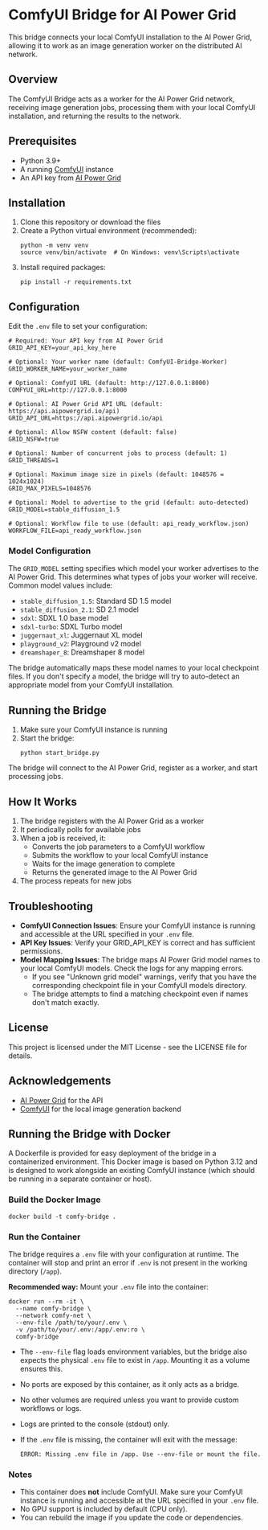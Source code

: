 # ComfyUI Bridge for AI Power Grid

This bridge connects your local ComfyUI installation to the AI Power Grid, allowing it to work as an image generation worker on the distributed AI network.

## Overview

The ComfyUI Bridge acts as a worker for the AI Power Grid network, receiving image generation jobs, processing them with your local ComfyUI installation, and returning the results to the network.

## Prerequisites

- Python 3.9+
- A running [ComfyUI](https://github.com/comfyanonymous/ComfyUI) instance
- An API key from [AI Power Grid](https://aipowergrid.io/register)

## Installation

1. Clone this repository or download the files
2. Create a Python virtual environment (recommended):
   ```
   python -m venv venv
   source venv/bin/activate  # On Windows: venv\Scripts\activate
   ```
3. Install required packages:
   ```
   pip install -r requirements.txt
   ```

## Configuration

Edit the `.env` file to set your configuration:

```
# Required: Your API key from AI Power Grid
GRID_API_KEY=your_api_key_here

# Optional: Your worker name (default: ComfyUI-Bridge-Worker)
GRID_WORKER_NAME=your_worker_name

# Optional: ComfyUI URL (default: http://127.0.0.1:8000)
COMFYUI_URL=http://127.0.0.1:8000

# Optional: AI Power Grid API URL (default: https://api.aipowergrid.io/api)
GRID_API_URL=https://api.aipowergrid.io/api

# Optional: Allow NSFW content (default: false)
GRID_NSFW=true

# Optional: Number of concurrent jobs to process (default: 1)
GRID_THREADS=1

# Optional: Maximum image size in pixels (default: 1048576 = 1024x1024)
GRID_MAX_PIXELS=1048576

# Optional: Model to advertise to the grid (default: auto-detected)
GRID_MODEL=stable_diffusion_1.5

# Optional: Workflow file to use (default: api_ready_workflow.json)
WORKFLOW_FILE=api_ready_workflow.json
```

### Model Configuration

The `GRID_MODEL` setting specifies which model your worker advertises to the AI Power Grid. This determines what types of jobs your worker will receive. Common model values include:

- `stable_diffusion_1.5`: Standard SD 1.5 model
- `stable_diffusion_2.1`: SD 2.1 model
- `sdxl`: SDXL 1.0 base model
- `sdxl-turbo`: SDXL Turbo model
- `juggernaut_xl`: Juggernaut XL model
- `playground_v2`: Playground v2 model
- `dreamshaper_8`: Dreamshaper 8 model

The bridge automatically maps these model names to your local checkpoint files. If you don't specify a model, the bridge will try to auto-detect an appropriate model from your ComfyUI installation.

## Running the Bridge

1. Make sure your ComfyUI instance is running
2. Start the bridge:
   ```
   python start_bridge.py
   ```

The bridge will connect to the AI Power Grid, register as a worker, and start processing jobs.

## How It Works

1. The bridge registers with the AI Power Grid as a worker
2. It periodically polls for available jobs
3. When a job is received, it:
   - Converts the job parameters to a ComfyUI workflow
   - Submits the workflow to your local ComfyUI instance
   - Waits for the image generation to complete
   - Returns the generated image to the AI Power Grid
4. The process repeats for new jobs

## Troubleshooting

- **ComfyUI Connection Issues**: Ensure your ComfyUI instance is running and accessible at the URL specified in your `.env` file.
- **API Key Issues**: Verify your GRID_API_KEY is correct and has sufficient permissions.
- **Model Mapping Issues**: The bridge maps AI Power Grid model names to your local ComfyUI models. Check the logs for any mapping errors.
  - If you see "Unknown grid model" warnings, verify that you have the corresponding checkpoint file in your ComfyUI models directory.
  - The bridge attempts to find a matching checkpoint even if names don't match exactly.

## License

This project is licensed under the MIT License - see the LICENSE file for details.

## Acknowledgements

- [AI Power Grid](https://aipowergrid.io/) for the API
- [ComfyUI](https://github.com/comfyanonymous/ComfyUI) for the local image generation backend

## Running the Bridge with Docker

A Dockerfile is provided for easy deployment of the bridge in a containerized environment. This Docker image is based on Python 3.12 and is designed to work alongside an existing ComfyUI instance (which should be running in a separate container or host).

### Build the Docker Image

```
docker build -t comfy-bridge .
```

### Run the Container

The bridge requires a `.env` file with your configuration at runtime. The container will stop and print an error if `.env` is not present in the working directory (`/app`).

**Recommended way:** Mount your `.env` file into the container:

```
docker run --rm -it \
  --name comfy-bridge \
  --network comfy-net \
  --env-file /path/to/your/.env \
  -v /path/to/your/.env:/app/.env:ro \
  comfy-bridge
```

- The `--env-file` flag loads environment variables, but the bridge also expects the physical `.env` file to exist in `/app`. Mounting it as a volume ensures this.
- No ports are exposed by this container, as it only acts as a bridge.
- No other volumes are required unless you want to provide custom workflows or logs.
- Logs are printed to the console (stdout) only.
- If the `.env` file is missing, the container will exit with the message:
  
  `ERROR: Missing .env file in /app. Use --env-file or mount the file.`

### Notes
- This container does **not** include ComfyUI. Make sure your ComfyUI instance is running and accessible at the URL specified in your `.env` file.
- No GPU support is included by default (CPU only).
- You can rebuild the image if you update the code or dependencies.
